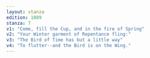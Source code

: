 ```yaml
---
layout: stanza
edition: 1889
stanza: 7
v1: "Come, fill the Cup, and in the fire of Spring"
v2: "Your Winter garment of Repentance fling:"
v3: "The Bird of Time has but a little way"
v4: "To flutter--and the Bird is on the Wing."
---
```

